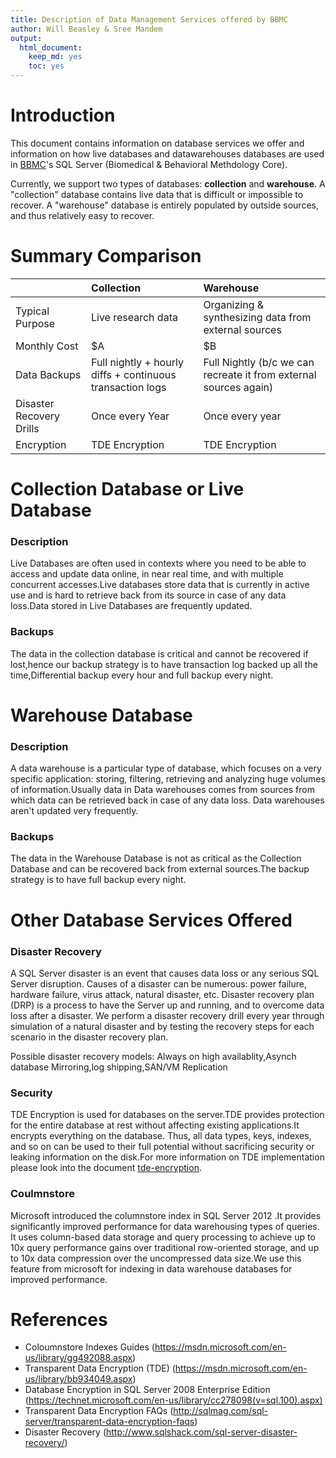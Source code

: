 ```yaml
---
title: Description of Data Management Services offered by BBMC
author: Will Beasley & Sree Mandem
output:
  html_document:
    keep_md: yes
    toc: yes
---
```


Introduction
===================================

This document contains information on database services we offer and information on how live databases and datawarehouses databases are used in [BBMC](http://www.ouhsc.edu/bbmc/)'s SQL Server (Biomedical & Behavioral Methdology Core).  

Currently, we support two types of databases: **collection** and **warehouse**.  A "collection" database contains live data that is difficult or impossible to recover.  A "warehouse" database is entirely populated by outside sources, and thus relatively easy to recover.  

Summary Comparison
===================================

|     | Collection | Warehouse |
| :-- | :--------- | :-------- |
| Typical Purpose | Live research data | Organizing & synthesizing data from external sources |
| Monthly Cost | $A | $B |
| Data Backups | Full nightly + hourly diffs + continuous transaction logs | Full Nightly (b/c we can recreate it from external sources again) |
| Disaster Recovery Drills | Once every Year | Once every year |
| Encryption | TDE Encryption | TDE Encryption |


Collection Database or Live Database
===================================

### Description
Live Databases are often used in contexts where you need to be able to access and update data online, in near real time, and with multiple concurrent accesses.Live databases store data that is currently in active use and is hard to retrieve back from its source in case of any data loss.Data stored in Live Databases are frequently updated.

### Backups
The data in the collection database is critical and cannot be recovered if lost,hence our backup strategy is to have transaction log backed up all the time,Differential backup every hour and full backup every night.


Warehouse Database
===================================

### Description
A data warehouse is a particular type of database, which focuses on a very specific application: storing, filtering, retrieving and analyzing huge volumes of information.Usually data in Data warehouses comes from sources from which data can be retrieved back in case of any data loss. Data warehouses aren't updated very frequently.

### Backups 
The data in the Warehouse Database is not as critical as the Collection Database and can be recovered back from external sources.The backup strategy is to have full backup every night.


Other Database Services Offered
===================================

### Disaster Recovery
A SQL Server disaster is an event that causes data loss or any serious SQL Server disruption. Causes of a disaster can be numerous: power failure, hardware failure, virus attack, natural disaster, etc.
Disaster recovery plan (DRP) is a process to have the Server up and running, and to overcome data loss after a disaster. 
We perform a disaster recovery drill every year through simulation of a natural disaster and by testing the recovery steps for each scenario in the disaster recovery plan.

Possible disaster recovery models:
Always on high availablity,Asynch database Mirroring,log shipping,SAN/VM Replication

### Security
TDE Encryption is used for databases on the server.TDE provides protection for the entire database at rest without affecting existing applications.It encrypts everything on the database. Thus, all data types, keys, indexes, and so on can be used to their full potential without sacrificing security or leaking information on the disk.For more information on TDE implementation please look into the document [tde-encryption](PrairieOutpost/notes/maintenance/tde-encryption/tde-encryption.md).

### Coulmnstore
Microsoft introduced the columnstore index in SQL Server 2012 .It provides significantly improved performance for data warehousing types of queries. It uses column-based data storage and query processing to achieve up to 10x query performance gains over traditional row-oriented storage, and up to 10x data compression over the uncompressed data size.We use this feature from microsoft for indexing in data warehouse databases for improved performance.


References
=================================================
* Coloumnstore Indexes Guides (https://msdn.microsoft.com/en-us/library/gg492088.aspx)
* Transparent Data Encryption (TDE) (https://msdn.microsoft.com/en-us/library/bb934049.aspx)
* Database Encryption in SQL Server 2008 Enterprise Edition (https://technet.microsoft.com/en-us/library/cc278098(v=sql.100).aspx)
* Transparent Data Encryption FAQs (http://sqlmag.com/sql-server/transparent-data-encryption-faqs)
* Disaster Recovery (http://www.sqlshack.com/sql-server-disaster-recovery/)



